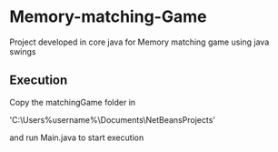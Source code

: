 # Memory-matching-Game
Project developed in core java for Memory matching game using java swings

## Execution
Copy the matchingGame folder in 

'C:\Users\%username%\Documents\NetBeansProjects\'

and run Main.java to start execution


